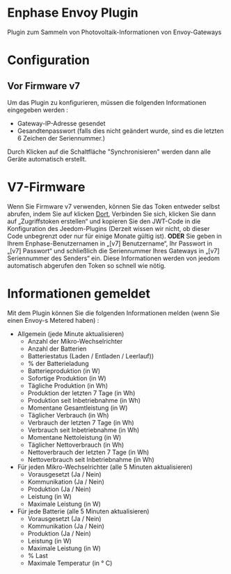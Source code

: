 # Enphase Envoy Plugin

Plugin zum Sammeln von Photovoltaik-Informationen von Envoy-Gateways

# Configuration

## Vor Firmware v7

Um das Plugin zu konfigurieren, müssen die folgenden Informationen eingegeben werden :

- Gateway-IP-Adresse gesendet
- Gesandtenpasswort (falls dies nicht geändert wurde, sind es die letzten 6 Zeichen der Seriennummer.)

Durch Klicken auf die Schaltfläche "Synchronisieren" werden dann alle Geräte automatisch erstellt.

# V7-Firmware

Wenn Sie Firmware v7 verwenden, können Sie das Token entweder selbst abrufen, indem Sie auf klicken [Dort](https://entrez.enphaseenergy.com/), Verbinden Sie sich, klicken Sie dann auf „Zugriffstoken erstellen“ und kopieren Sie den JWT-Code in die Konfiguration des Jeedom-Plugins (Derzeit wissen wir nicht, ob dieser Code unbegrenzt oder nur für einige Monate gültig ist). **ODER** Sie geben in Ihrem Enphase-Benutzernamen in „[v7] Benutzername“, Ihr Passwort in „[v7] Passwort“ und schließlich die Seriennummer Ihres Gateways in „[v7] Seriennummer des Senders“ ein. Diese Informationen werden von jeedom automatisch abgerufen den Token so schnell wie nötig.

# Informationen gemeldet

Mit dem Plugin können Sie die folgenden Informationen melden (wenn Sie einen Envoy-s Metered haben) :

- Allgemein (jede Minute aktualisieren)
    - Anzahl der Mikro-Wechselrichter
    - Anzahl der Batterien
    - Batteriestatus (Laden / Entladen / Leerlauf))
    - % der Batterieladung
    - Batterieproduktion (in W)
    - Sofortige Produktion (in W)
    - Tägliche Produktion (in Wh)
    - Produktion der letzten 7 Tage (in Wh)
    - Produktion seit Inbetriebnahme (in Wh)
    - Momentane Gesamtleistung (in W)
    - Täglicher Verbrauch (in Wh)
    - Verbrauch der letzten 7 Tage (in Wh)
    - Verbrauch seit Inbetriebnahme (in Wh)
    - Momentane Nettoleistung (in W)
    - Täglicher Nettoverbrauch (in Wh)
    - Nettoverbrauch der letzten 7 Tage (in Wh)
    - Nettoverbrauch seit Inbetriebnahme (in Wh)
- Für jeden Mikro-Wechselrichter (alle 5 Minuten aktualisieren)
    - Vorausgesetzt (Ja / Nein)
    - Kommunikation (Ja / Nein)
    - Produktion (Ja / Nein)
    - Leistung (in W)
    - Maximale Leistung (in W)
- Für jede Batterie (alle 5 Minuten aktualisieren)
    - Vorausgesetzt (Ja / Nein)
    - Kommunikation (Ja / Nein)
    - Produktion (Ja / Nein)
    - Leistung (in W)
    - Maximale Leistung (in W)
    - % Last
    - Maximale Temperatur (in ° C)
